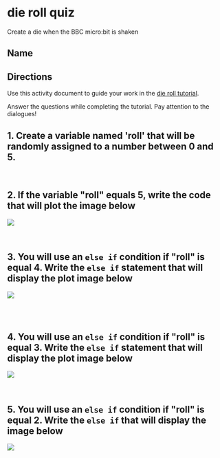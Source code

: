 # die roll quiz

Create a die when the BBC micro:bit is shaken 

## Name

## Directions

Use this activity document to guide your work in the [die roll tutorial](/lessons/die-roll/activity).

Answer the questions while completing the tutorial. Pay attention to the dialogues!

## 1. Create a variable named 'roll' that will be randomly assigned to a number between 0 and 5.

<br/>

## 2. If the variable "roll" equals 5, write the code that will plot the image below

![](/static/mb/lessons/die-roll-0.png)

<br/>

## 3. You will use an `else if` condition if "roll" is equal 4. Write the `else if` statement that will display the plot image below

![](/static/mb/lessons/die-roll-1.png)

<br />

<br/>

## 4. You will use an `else if` condition if "roll" is equal 3. Write the `else if` statement that will display the plot image below

![](/static/mb/lessons/die-roll-2.png)

<br />

## 5. You will use an `else if` condition if "roll" is equal 2. Write the `else if` that will display the image below

![](/static/mb/lessons/die-roll-3.png)

<br />

